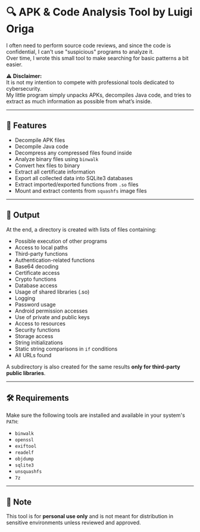 # 🔍 APK & Code Analysis Tool by Luigi Origa

I often need to perform source code reviews, and since the code is confidential, I can't use "suspicious" programs to analyze it.  
Over time, I wrote this small tool to make searching for basic patterns a bit easier.

⚠️ **Disclaimer:**  
It is not my intention to compete with professional tools dedicated to cybersecurity.  
My little program simply unpacks APKs, decompiles Java code, and tries to extract as much information as possible from what’s inside.

---

## 🔧 Features

- Decompile APK files  
- Decompile Java code  
- Decompress any compressed files found inside  
- Analyze binary files using `binwalk`  
- Convert hex files to binary  
- Extract all certificate information  
- Export all collected data into SQLite3 databases  
- Extract imported/exported functions from `.so` files  
- Mount and extract contents from `squashfs` image files

---

## 📁 Output

At the end, a directory is created with lists of files containing:

- Possible execution of other programs  
- Access to local paths  
- Third-party functions  
- Authentication-related functions  
- Base64 decoding  
- Certificate access  
- Crypto functions  
- Database access  
- Usage of shared libraries (.so)  
- Logging  
- Password usage  
- Android permission accesses  
- Use of private and public keys  
- Access to resources  
- Security functions  
- Storage access  
- String initializations  
- Static string comparisons in `if` conditions  
- All URLs found

A subdirectory is also created for the same results **only for third-party public libraries**.

---

## 🛠 Requirements

Make sure the following tools are installed and available in your system's `PATH`:

- `binwalk`  
- `openssl`  
- `exiftool`  
- `readelf`  
- `objdump`  
- `sqlite3`  
- `unsquashfs`  
- `7z`

---

## 📌 Note

This tool is for **personal use only** and is not meant for distribution in sensitive environments unless reviewed and approved.
